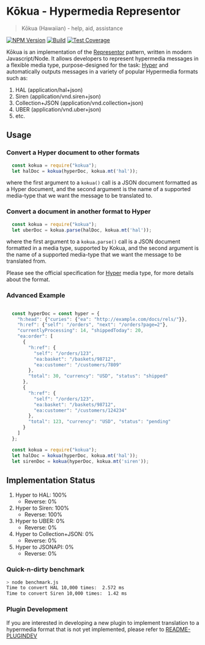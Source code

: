 # Kōkua - Hypermedia Representor

> Kōkua (Hawaiian) - help, aid, assistance

  [![NPM Version][npm-image]][npm-url]
  [![Build][travis-image]][travis-url]
  [![Test Coverage][coveralls-image]][coveralls-url]
  <!-- [![Codecov][codecov-image]][codecov-url] -->

<!-- Pronounciation: http://hawaiian-words.com/ -->

Kōkua is an implementation of the [Representor](https://github.com/the-hypermedia-project/charter#representor-pattern) pattern, written
in modern Javascript/Node. It allows developers to represent hypermedia messages
in a flexible media type, purpose-designed for the task: [Hyper](http://hyperjson.io)
and automatically outputs messages in a variety of popular Hypermedia formats
such as:

1. HAL (application/hal+json)
2. Siren (application/vnd.siren+json)
3. Collection+JSON (application/vnd.collection+json)
4. UBER (application/vnd.uber+json)
5. etc.

## Usage

### Convert a Hyper document to other formats

```Javascript
  const kokua = require("kokua");
  let halDoc = kokua(hyperDoc, kokua.mt('hal'));
```

where the first argument to a `kokua()` call is a JSON document formatted as a
Hyper document, and the second argument is the name of a supported media-type
that we want the message to be translated to.

### Convert a document in another format to Hyper

```Javascript
  const kokua = require("kokua");
  let uberDoc = kokua.parse(halDoc, kokua.mt('hal'));
```

where the first argument to a `kokua.parse()` call is a JSON document formatted
in a media type, supported by Kokua, and the second argument is the name of a
supported media-type that we want the message to be translated from.

Please see the official specification for
[Hyper](https://github.com/inadarei/hyper) media type, for more details about
the format.

### Advanced Example

```Javascript

  const hyperDoc = const hyper = {
    "h:head": {"curies": {"ea": "http://example.com/docs/rels/"}},
    "h:ref": {"self": "/orders", "next": "/orders?page=2"},
    "currentlyProcessing": 14, "shippedToday": 20,
    "ea:order": [
      {
        "h:ref": {
          "self": "/orders/123",
          "ea:basket": "/baskets/98712",
          "ea:customer": "/customers/7809"
        },
        "total": 30, "currency": "USD", "status": "shipped"
      },
      {
        "h:ref": {
          "self": "/orders/123",
          "ea:basket": "/baskets/98712",
          "ea:customer": "/customers/124234"
        },
        "total": 123, "currency": "USD", "status": "pending"
      }
    ]
  };

  const kokua = require("kokua");
  let halDoc = kokua(hyperDoc, kokua.mt('hal'));
  let sirenDoc = kokua(hyperDoc, kokua.mt('siren'));
```

## Implementation Status

1. Hyper to HAL: 100%
    - Reverse: 0%
1. Hyper to Siren: 100%
    - Reverse: 100%
1. Hyper to UBER: 0%
    - Reverse: 0%
1. Hyper to Collection+JSON: 0%
    - Reverse: 0%
1. Hyper to JSONAPI: 0%
    - Reverse: 0%

### Quick-n-dirty benchmark

```BASH
> node benchmark.js
Time to convert HAL 10,000 times:  2.572 ms
Time to convert Siren 10,000 times:  1.42 ms
```

### Plugin Development

If you are interested in developing a new plugin to implement translation to a
hypermedia format that is not yet implemented, please refer to
[README-PLUGINDEV](README-PLUGINDEV.md)

[npm-image]: https://img.shields.io/npm/v/kokua.svg
[npm-url]: https://npmjs.org/package/kokua
[travis-image]: https://img.shields.io/travis/inadarei/kokua/master.svg?label=Build
[travis-url]: https://travis-ci.org/inadarei/kokua
[codecov-image]: https://codecov.io/gh/inadarei/kokua/branch/master/graph/badge.svg
[codecov-url]: https://codecov.io/gh/inadarei/kokua
[coveralls-image]: https://img.shields.io/coveralls/inadarei/kokua/master.svg
[coveralls-url]: https://coveralls.io/r/inadarei/kokua?branch=master
